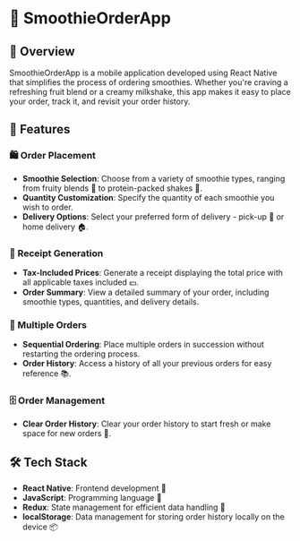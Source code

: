 # 🍹 SmoothieOrderApp

## 📝 Overview

SmoothieOrderApp is a mobile application developed using React Native that simplifies the process of ordering smoothies. Whether you're craving a refreshing fruit blend or a creamy milkshake, this app makes it easy to place your order, track it, and revisit your order history.

## 🌟 Features

### 🛍️ Order Placement
- **Smoothie Selection**: Choose from a variety of smoothie types, ranging from fruity blends 🍓 to protein-packed shakes 🥤.
- **Quantity Customization**: Specify the quantity of each smoothie you wish to order.
- **Delivery Options**: Select your preferred form of delivery - pick-up 🚗 or home delivery 🏠.

### 🧾 Receipt Generation
- **Tax-Included Prices**: Generate a receipt displaying the total price with all applicable taxes included 💵.
- **Order Summary**: View a detailed summary of your order, including smoothie types, quantities, and delivery details.

### 🔄 Multiple Orders
- **Sequential Ordering**: Place multiple orders in succession without restarting the ordering process.
- **Order History**: Access a history of all your previous orders for easy reference 📚.

### 🗄️ Order Management
- **Clear Order History**: Clear your order history to start fresh or make space for new orders 🧹.

## 🛠️ Tech Stack

- **React Native**: Frontend development 📱
- **JavaScript**: Programming language 📜
- **Redux**: State management for efficient data handling 🔄
- **localStorage**: Data management for storing order history locally on the device 📦